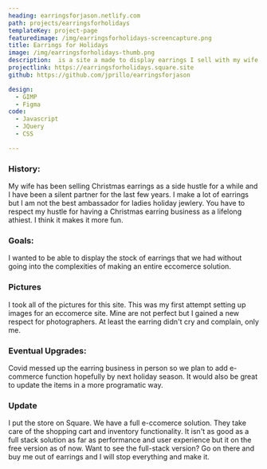 ```yaml
---
heading: earringsforjason.netlify.com
path: projects/earringsforholidays
templateKey: project-page
featuredimage: /img/earringsforholidays-screencapture.png
title: Earrings for Holidays
image: /img/earringsforholidays-thumb.png
description:  is a site a made to display earrings I sell with my wife for Christmas.  
projectlink: https://earringsforholidays.square.site
github: https://github.com/jprillo/earringsforjason

design:
  - GIMP
  - Figma  
code: 
  - Javascript 
  - JQuery
  - CSS 

---
```


### History:
My wife has been selling Christmas earrings as a side hustle for a while and I have been a silent partner for the last few years. I make a lot of earrings but I am not the best ambassador for ladies holiday jewlery. You have to respect my hustle for having a Christmas earring business as a lifelong athiest. I think it makes it more fun.

### Goals:
I wanted to be able to display the stock of earrings that we had without going into the complexities of making an entire eccomerce solution. 

### Pictures
I took all of the pictures for this site. This was my first attempt setting up images for an eccomerce site. Mine are not perfect but I gained a new respect for photographers. At least the earring didn't cry and complain, only me. 

### Eventual Upgrades:
Covid messed up the earring business in person so we plan to add e-commerce function hopefully by next holiday season. It would also be great to update the items in a more programatic way. 

### Update
I put the store on Square. We have a full e-ccomerce solution. They take care of the shopping cart and inventory functionality. It isn't as good as a full stack solution as far as performance and user experience but it on the free version as of now. Want to see the full-stack version? Go on there and buy me out of earrings and I will stop everything and make it. 

